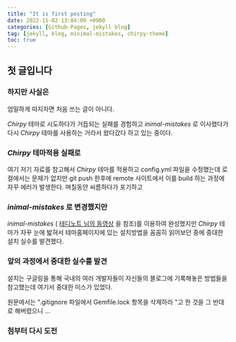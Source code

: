 ```yaml
---
title: "It is first posting"
date: 2022-11-02 13:04:09 +0900
categories: [Github-Pages, jekyll blog]
tag: [jekyll, blog, minimal-mistakes, chirpy-theme]
toc: true
---
```

## 첫 글입니다

### 하지만 사실은

엄밀하게 따지자면 처음 쓰는 글이 아니다.

_Chirpy_ 테마로 시도하다가 거듭되는 실패를 경험하고 _inimal-mistakes_ 로 이사했다가 다시 _Chirpy_ 테마를 사용하는 거라서 왔다갔다 하고 있는 중이다.

### _Chirpy_ 테마적용 실패로

여기 저기 자료를 참고해서 _Chirpy_ 테마를 적용하고 config.yml 파일을 수정했는데  로컬에서는 문제가 없지만 git push 한후에 remote 사이트에서 이를 build 하는 과정에  자꾸 에러가 발생한다. 며칠동안 씨름하다가 포기하고

### _inimal-mistakes_ 로 변경했지만

_inimal-mistakes_ ( [테디노트 님의 동영상](https://youtu.be/--MMmHbSH9k) 을 참조)를 이용하여 완성했지만 _Chirpy_ 테마가 자꾸 눈에 밟혀서 테마홈페이지에 있는 설치방법을 꼼꼼히 읽어보던 중에 중대한 설치 실수를 발견했다.

### 앞의 과정에서 중대한 실수를 발견

설치는 구글링을 통해 국내의 여러 개발자들이 자신들의 블로그에 기록해놓은 방법들을 참고했는데 여기서 중대한 미스가 있었다.

원문에서는 ".gitignore 파일에서 Gemfile.lock 항목을 삭제하라 "고 한 것을 그 반대로 해버렸으니 ...

### 첨부터 다시 도전
